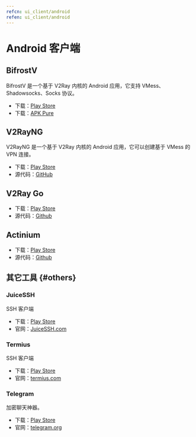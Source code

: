 ```yaml
---
refcn: ui_client/android
refen: ui_client/android
---
```


# Android 客户端

## BifrostV

BifrostV 是一个基于 V2Ray 内核的 Android 应用，它支持 VMess、Shadowsocks、Socks 协议。

* 下载：[Play Store](https://play.google.com/store/apps/details?id=com.github.dawndiy.bifrostv)
* 下载：[APK Pure](https://apkpure.com/bifrostv/com.github.dawndiy.bifrostv)

## V2RayNG

V2RayNG 是一个基于 V2Ray 内核的 Android 应用，它可以创建基于 VMess 的 VPN 连接。

* 下载：[Play Store](https://play.google.com/store/apps/details?id=com.v2ray.ang)
* 源代码：[GitHub](https://github.com/2dust/v2rayNG)

## V2Ray Go

* 下载：[Play Store](https://play.google.com/store/apps/details?id=org.kkdev.v2raygo)
* 源代码：[Github](https://github.com/xiaokangwang/V2RayGO)

## Actinium

* 下载：[Play Store](https://play.google.com/store/apps/details?id=com.v2ray.actinium)
* 源代码：[Github](https://github.com/V2Ray-Android/Actinium)

## 其它工具 {#others}

### JuiceSSH

SSH 客户端

* 下载：[Play Store](https://play.google.com/store/apps/details?id=com.sonelli.juicessh)
* 官网：[JuiceSSH.com](https://juicessh.com/)

### Termius

SSH 客户端

* 下载：[Play Store](https://play.google.com/store/apps/details?id=com.server.auditor.ssh.client)
* 官网：[termius.com](https://www.termius.com)

### Telegram

加密聊天神器。

* 下载：[Play Store](https://play.google.com/store/apps/details?id=org.telegram.messenger)
* 官网：[telegram.org](https://telegram.org/)
